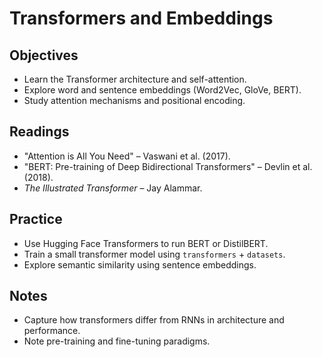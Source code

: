 # Transformers and Embeddings

## Objectives
- Learn the Transformer architecture and self-attention.
- Explore word and sentence embeddings (Word2Vec, GloVe, BERT).
- Study attention mechanisms and positional encoding.

## Readings
- "Attention is All You Need" – Vaswani et al. (2017).
- "BERT: Pre-training of Deep Bidirectional Transformers" – Devlin et al. (2018).
- *The Illustrated Transformer* – Jay Alammar.

## Practice
- Use Hugging Face Transformers to run BERT or DistilBERT.
- Train a small transformer model using `transformers` + `datasets`.
- Explore semantic similarity using sentence embeddings.

## Notes
- Capture how transformers differ from RNNs in architecture and performance.
- Note pre-training and fine-tuning paradigms.
